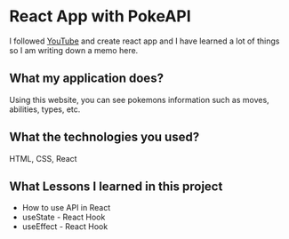 
# React App with PokeAPI

I followed [YouTube](https://www.youtube.com/watch?v=CZBWT7MQYr0&t=1001s) and create react app and I have learned a lot of things so I am writing down a memo here.

## What my application does?
Using this website, you can see pokemons information such as moves, abilities, types, etc.

## What the technologies you used?



HTML, CSS, React


## What Lessons I learned in this project
- How to use API in React
- useState - React Hook 
- useEffect - React Hook

